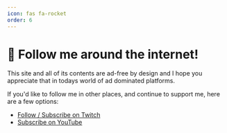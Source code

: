 ```yaml
---
icon: fas fa-rocket
order: 6
---
```


# 🚀 Follow me around the internet!

This site and all of its contents are ad-free by design and I hope you appreciate that in todays world of ad dominated platforms. 

If you'd like to follow me in other places, and continue to support me, here are a few options:

- [Follow / Subscribe on Twitch](https://www.twitch.tv/iKingyx)
- [Subscribe on YouTube](https://www.youtube.com/@James-King-Tech)
